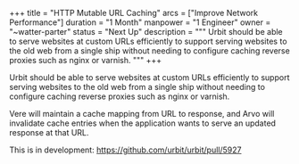 +++
title = "HTTP Mutable URL Caching"
arcs = ["Improve Network Performance"]
duration = "1 Month"
manpower = "1 Engineer"
owner = "~watter-parter"
status = "Next Up"
description = """
Urbit should be able to serve websites at custom URLs efficiently to support serving websites to the old web from a single ship without needing to configure caching reverse proxies such as nginx or varnish.
"""
+++

Urbit should be able to serve websites at custom URLs efficiently to support serving websites to the old web from a single ship without needing to configure caching reverse proxies such as nginx or varnish.

Vere will maintain a cache mapping from URL to response, and Arvo will invalidate cache entries when the application wants to serve an updated response at that URL.

This is in development:
https://github.com/urbit/urbit/pull/5927
